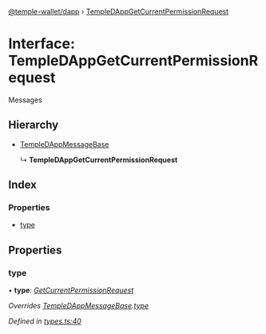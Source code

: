 [@temple-wallet/dapp](../README.md) › [TempleDAppGetCurrentPermissionRequest](templedappgetcurrentpermissionrequest.md)

# Interface: TempleDAppGetCurrentPermissionRequest

Messages

## Hierarchy

* [TempleDAppMessageBase](templedappmessagebase.md)

  ↳ **TempleDAppGetCurrentPermissionRequest**

## Index

### Properties

* [type](templedappgetcurrentpermissionrequest.md#type)

## Properties

###  type

• **type**: *[GetCurrentPermissionRequest](../enums/templedappmessagetype.md#getcurrentpermissionrequest)*

*Overrides [TempleDAppMessageBase](templedappmessagebase.md).[type](templedappmessagebase.md#type)*

*Defined in [types.ts:40](https://github.com/madfish-solutions/templewallet-dapp/blob/da1b569/src/types.ts#L40)*
